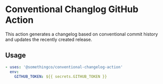 # Conventional Changlog GitHub Action

This action generates a changelog based on conventional commit history and updates the recently created release.

## Usage

```yaml
- uses: '@somethingco/conventional-changelog-action'
  env:
    GITHUB_TOKEN: ${{ secrets.GITHUB_TOKEN }}
```
